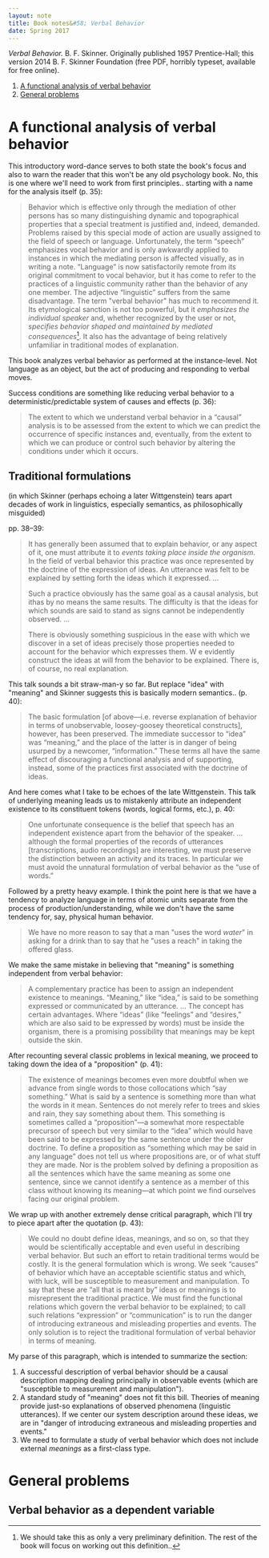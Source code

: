 ```yaml
---
layout: note
title: Book notes&#58; Verbal Behavior
date: Spring 2017
--- 
```


*Verbal Behavior.* B. F. Skinner. Originally published 1957 Prentice-Hall; this version 2014 B. F. Skinner Foundation (free PDF, horribly typeset, available for free online).

1. [A functional analysis of verbal behavior](#a-functional-analysis-of-verbal-behavior)
2. [General problems](#general-problems)

# A functional analysis of verbal behavior

This introductory word-dance serves to both state the book's focus and also to warn the reader that this won't be any old psychology book. No, this is one where we'll need to work from first principles.. starting with a name for the analysis itself (p. 35):

> Behavior which is effective only through the mediation of other persons has so many distinguishing dynamic and topographical properties that a special treatment is justified and, indeed, demanded. Problems raised by this special mode of action are usually assigned to the field of speech or language. Unfortunately, the term “speech” emphasizes vocal behavior and is only awkwardly applied to instances in which the mediating person is affected visually, as in writing a note. “Language” is now satisfactorily remote from its original commitment to vocal behavior, but it has come to refer to the practices of a linguistic community rather than the behavior of any one member. The adjective “linguistic” suffers from the same disadvantage. The term "verbal behavior" has much to recommend it. Its etymological sanction is not too powerful, but it *emphasizes the individual speaker* and, whether recognized by the user or not, *specifies behavior shaped and maintained by mediated consequences*[^1]. It also has the advantage of being relatively unfamiliar in traditional modes of explanation.

This book analyzes verbal behavior as performed at the instance-level. Not language as an object, but the act of producing and responding to verbal moves.

Success conditions are something like reducing verbal behavior to a deterministic/predictable system of causes and effects (p. 36):

> The extent to which we understand verbal behavior in a “causal” analysis is to be assessed from the extent to which we can predict the occurrence of specific instances and, eventually, from the extent to which we can produce or control such behavior by altering the conditions under which it occurs.

[^1]: We should take this as only a very preliminary definition. The rest of the book will focus on working out this definition..

## Traditional formulations

(in which Skinner (perhaps echoing a later Wittgenstein) tears apart decades of work in linguistics, especially semantics, as philosophically misguided)

pp. 38–39:

> It has generally been assumed that to explain behavior, or any aspect of it, one must attribute it to *events taking place inside the organism*. In the field of verbal behavior this practice was once represented by the doctrine of the expression of ideas. An utterance was felt to be explained by setting forth the ideas which it expressed. …
> 
> Such a practice obviously has the same goal as a causal analysis, but ithas by no means the same results. The difficulty is that the ideas for which sounds are said to stand as signs cannot be independently observed. …
> 
> There is obviously something suspicious in the ease with which we discover in a set of ideas precisely those properties needed to account for the behavior which expresses them. W e evidently construct the ideas at will from the behavior to be explained. There is, of course, no real explanation.

This talk sounds a bit straw-man-y so far. But replace "idea" with "meaning" and Skinner suggests this is basically modern semantics.. (p. 40):

> The basic formulation [of above—i.e. reverse explanation of behavior in terms of unobservable, loosey-goosey theoretical constructs], however, has been preserved. The immediate successor to “idea” was “meaning,” and the place of the latter is in danger of being usurped by a newcomer, “information.” These terms all have the same effect of discouraging a functional analysis and of supporting, instead, some of the practices first associated with the doctrine of ideas.

And here comes what I take to be echoes of the late Wittgenstein. This talk of underlying meaning leads us to mistakenly attribute an independent existence to its constituent tokens (words, logical forms, etc.), p. 40:

> One unfortunate consequence is the belief that speech has an independent existence apart from the behavior of the speaker. … although the formal properties of the records of utterances [transcriptions, audio recordings] are interesting, we must preserve the distinction between an activity and its traces. In particular we must avoid the unnatural formulation of verbal behavior as the “use of words.”

Followed by a pretty heavy example. I think the point here is that we have a tendency to analyze language in terms of atomic units separate from the process of production/understanding, while we don't have the same tendency for, say, physical human behavior.

> We have no more reason to say that a man "uses the word *water*" in asking for a drink than to say that he "uses a reach" in taking the offered glass.

We make the same mistake in believing that "meaning" is something independent from verbal behavior:

> A complementary practice has been to assign an independent existence to meanings. “Meaning,” like “idea,” is said to be something expressed or communicated by an utterance. … The concept has certain advantages. Where “ideas” (like “feelings” and “desires,” which are also said to be expressed by words) must be inside the organism, there is a promising possibility that meanings may be kept outside the skin.

After recounting several classic problems in lexical meaning, we proceed to taking down the idea of a "proposition" (p. 41):

> The existence of meanings becomes even more doubtful when we advance from single words to those collocations which “say something.” What is said by a sentence is something more than what the words in it mean. Sentences do not merely refer to trees and skies and rain, they say something about them. This something is sometimes called a “proposition”—a somewhat more respectable precursor of speech but very similar to the “idea” which would have been said to be expressed by the same sentence under the older doctrine. To define a proposition as “something which may be said in any language” does not tell us where propositions are, or of what stuff they are  made. Nor is the problem solved by defining a proposition as all the sentences which have the same meaning as some one sentence, since we cannot identify a sentence as a member of this class without knowing its meaning—at which point we find ourselves facing our original problem.

We wrap up with another extremely dense critical paragraph, which I'll try to piece apart after the quotation (p. 43):

> We could no doubt define ideas, meanings, and so on, so that they would be scientifically acceptable and even useful in describing verbal behavior. But such an effort to retain traditional terms would be costly. It is the general formulation which is wrong. We seek “causes” of behavior which have an acceptable scientific status and which, with luck, will be susceptible to measurement and manipulation. To say that these are “all that is meant by” ideas or meanings is to misrepresent the traditional practice. We must find the functional relations which govern the verbal behavior to be explained; to call such relations “expression” or “communication” is to run the danger of introducing extraneous and misleading properties and events. The only solution is to reject the traditional formulation of verbal behavior in terms of meaning.

My parse of this paragraph, which is intended to summarize the section:

1. A successful description of verbal behavior should be a causal description mapping dealing principally in observable events (which are "susceptible to measurement and manipulation").
2. A standard study of "meaning" does not fit this bill. Theories of meaning provide just-so explanations of observed phenomena (linguistic utterances). If we center our system description around these ideas, we are in "danger of introducing extraneous and misleading properties and events."
3. We need to formulate a study of verbal behavior which does not include external *meanings* as a first-class type.

# General problems

## Verbal behavior as a dependent variable